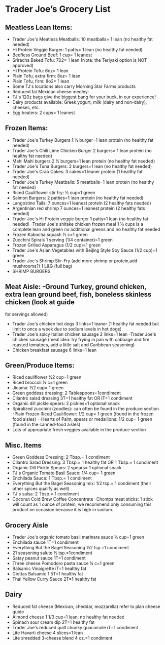 # Trader Joe’s Grocery List

## Meatless Lean Items:
  - Trader Joe's Meatless Meatballs: 10 meatballs= 1 lean (no healthy fat needed)
  - Hi Protein Veggie Burger: 1 patty= 1 lean (no healthy fat needed)
  - Beefless Ground Beef: 1 cup= 1 leanest
  - Sriracha Baked Tofu: 702= 1 lean (Note: the Teriyaki option is NOT approved)
  - Hi Protein Tofu: 6oz= 1 lean
  - Plain Tofu, extra firm: 8oz= 1 lean
  - Plain Tofu, firm: 8o2= 1 lean
  - Some TJ's locations also carry Morning Star Farms products
  - Reduced fat Mexican cheese medley:
  - TJ's 120z bags give the biggest bang for your buck, in our experience!
  - Dairy products available: Greek yogurt, milk (dairy and non-dairy), cheeses, etc.
  - Egg beaters: 2 cups= 1 leanest

## Frozen Items:
  - Trader Joe's Turkey Burgers 1 ½ burger=1 lean protein (no healthy fat needed)
  - Trader Joe's Chili Lime Chicken Burger 2 burgers= 1 lean protein (no healthy fat needed)
  - Mahi Mahi burgers 2 ½ burgers=1 lean protein (no healthy fat needed)
  - Trader Joe's Tuna Burgers: 2 burgers=1 lean (no healthy fat needed)
  - Trader Joe's Crab Cakes: 3 cakes=1 leaner protein (1 healthy fat needed)
  - Trader Joe's Turkey Meatballs: 5 meatballs=1 lean protein (no healthy fat needed)
  - Riced Cauliflower stir fry: ½ cup=1 green
  - Salmon Burgers: 2 patties=1 lean protein (no healthy fat needed)
  - Langostino Tails: 7 ounces=1 leanest protein (2 healthy fats needed)
  - Argentinian red shrimp 7 ounces=1 leanest protein (2 healthy fats needed)
  - Trader Joe's Hi Protein veggie burger 1 patty=1 lean (no healthy fat needed) -Trader Joe's shitake chicken frozen meal 1 ½ cups is a complete lean and green no additional greens and no healthy fat needed
  - Frozen Kabocha squash ½ c=1 green
  - Zucchini Spirals 1 serving (1/4 container)=1 green
  - Frozen Grilled Asparagus (1/2 cup)=1 green
  - Trader Joe's Asian Vegetables with Beijing Style Soy Sauce (1/2 cup)=1 green
  - Trader Joe's Shrimp Stir-Fry (add more shrimp or protein,add mushrooms?) 1 L&G (full bag)
  - SHRIMP BURGERS

## Meat Aisle: -Ground Turkey, ground chicken, extra lean ground beef, fish, boneless skinless chicken (look at guide
for servings allowed) 
  - Trader Joe's chicken hot dogs 3 links=1 leaner (1 healthy fat needed but limit to once a week due to sodium levels in hot dogs)
  - Trader Joe's spicy Italian chicken sausage 2 links=1 lean -Trader Joe's chicken sausage (meal idea: try frying in pan with cabbage and fire roasted tomatoes, add a little salt and Caribbean seasoning)
  - Chicken breakfast sausage 6 links=1 lean

## Green/Produce Items:
  - Riced cauliflower ½2 cup=1 green
  - Riced broccoli ½ c=1 green
  - Jicama: ½2 cup= 1 green
  - Green goddess dressing: 2 Tablespoons=1condiment
  - Cilantro salad dressing 3T=1 healthy fat OR IT=1 condiment
  - Organic dill pickle spears: 2 pickles=1 optional snack
  - Spiralized zucchini (zoodles): can often be found in the produce section -Plain Frozen Riced Cauliflower: 1/2 cup= 1 green (found in the frozen food aisles) --Hearts of Palm, spears or medallions: 1/2 cup= 1 green (found in the canned-food aisles)
  - Lots of appropriate fresh veggies available in the produce section

## Misc. Items
  - Green Goddess Dressing: 2 Tbsp.= 1 condiment
  - Cilantro Salad Dressing: 3 Tbsp.= 1 healthy fat OR 1 Tbsp.= 1 condiment
  - Organic Dill Pickle Spears: 2 spears= 1 optional snack
  - TJ's Organic Tomato Basil Sauce: 1/4 cup= 1 green
  - Enchilada Sauce: 1 Tbsp.= 1 condiment
  - Everything But the Bagel Seasoning mix: 1/2 tsp.= 1 condiment (their other spices qualify as well)
  - TJ's salsa: 2 Tbsp.= 1 condiment
  - Coconut Cold Brew Coffee Concentrate -Chomps meat sticks: 1 stick will count as 1 ounce of protein, we recommend only consuming this product on occasion because it is high in sodium.

## Grocery Aisle
  - Trader Joe's organic tomato basil marinara sauce ¼ cup=1 green
  - Enchilada sauce 1T=1 condiment
  - Everything But the Bagel Seasoning ½2 tsp.=1 condiment
  - 21 seasoning salute ½ tsp.=1condiment
  - Satay peanut sauce 1T=1 condiment
  - Three cheese Pomodoro pasta sauce ¼ c=1 green
  - Balsamic Vinaigrette iT=1 healthy fat
  - Giottas Balsamic 1.5T=1 healthy fat
  - Thai Yellow Curry Sauce 2T=1 healthy fat

## Dairy
  - Reduced fat cheese (Mexican, cheddar, mozzarella) refer to plan cheese guide
  - Almond cheese 1 1/3 cup=1 lean, no healthy fat needed
  - Spinach sour cream dip 2T=1 healthy fat
  - Trader Joe's reduced quilt chunky guacamole iT=1 condiment
  - Lite Havarti cheese 4 slices=1 lean
  - Lite shredded 3-cheese blend 4 oz.=1 condiment
